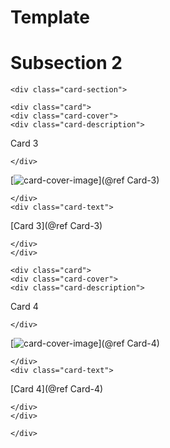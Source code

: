 # Template

# Subsection 2


```@raw html
<div class="card-section">
```

```@raw html
<div class="card">
<div class="card-cover">
<div class="card-description">
```
Card 3
```@raw html
</div>
```
[![card-cover-image](covers/democards_logo.svg)](@ref Card-3)
```@raw html
</div>
<div class="card-text">
```

[Card 3](@ref Card-3)

```@raw html
</div>
</div>
```

```@raw html
<div class="card">
<div class="card-cover">
<div class="card-description">
```
Card 4
```@raw html
</div>
```
[![card-cover-image](covers/democards_logo.svg)](@ref Card-4)
```@raw html
</div>
<div class="card-text">
```

[Card 4](@ref Card-4)

```@raw html
</div>
</div>
```



```@raw html
</div>
```

